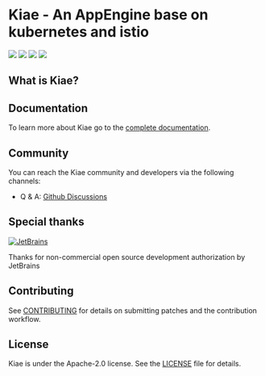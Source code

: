 # Kiae - An AppEngine base on kubernetes and istio

[![](https://github.com/kiaedev/kiae/workflows/build/badge.svg)](https://github.com/kiaedev/kiae/actions?query=workflow%3Abuild)
[![](https://codecov.io/gh/kiaedev/kiae/branch/master/graph/badge.svg)](https://codecov.io/gh/kiaedev/kiae)
[![](https://img.shields.io/github/v/release/kiaedev/kiae.svg)](https://github.com/kiaedev/kiae/releases)
[![](https://img.shields.io/github/license/kiaedev/kiae.svg)](https://github.com/kiaedev/kiae/blob/master/LICENSE)

## What is Kiae?


## Documentation
To learn more about Kiae go to the [complete documentation](https://kiaedev.github.io/kiae/).

## Community

You can reach the Kiae community and developers via the following channels:

* Q & A: [Github Discussions](https://github.com/kiaedev/kiae/discussions)

## Special thanks

[![JetBrains](https://raw.githubusercontent.com/kainonly/ngx-bit/main/resource/jetbrains.svg)](https://www.jetbrains.com/?from=saltbo)

Thanks for non-commercial open source development authorization by JetBrains

## Contributing

See [CONTRIBUTING](CONTRIBUTING.md) for details on submitting patches and the contribution workflow.

## License

Kiae is under the Apache-2.0 license. See the [LICENSE](/LICENSE) file for details.
